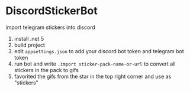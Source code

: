 # DiscordStickerBot
import telegram stickers into discord

1. install .net 5
2. build project
3. edit `appsettings.json` to add your discord bot token and telegram bot token
4. run bot and write `.import sticker-pack-name-or-url` to convert all stickers in the pack to gifs 
5. favorited the gifs from the star in the top right corner and use as "stickers"
